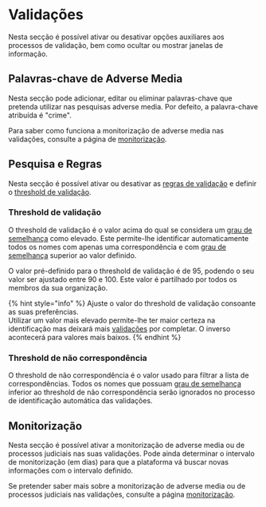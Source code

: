 # Validações

Nesta secção é possível ativar ou desativar opções auxiliares aos processos de validação, bem como ocultar ou mostrar janelas de informação.

## Palavras-chave de Adverse Media

Nesta secção pode adicionar, editar ou eliminar palavras-chave que pretenda utilizar nas pesquisas adverse media. Por defeito, a palavra-chave atribuída é "crime".

Para saber como funciona a monitorização de adverse media nas validações, consulte a página de [monitorização](../validacoes/monitorizacao.md).

## Pesquisa e Regras

Nesta secção é possível ativar ou desativar as [regras de validação](../validacoes/aplicacao-de-regras.md#regras-de-validacao) e definir o [threshold de validação](validacoes.md#threshold-de-validacao).

### Threshold de validação

O threshold de validação é o valor acima do qual se considera um [grau de semelhança](../../glossario/glossario-aplicacao.md#grau-de-semelhanca) como elevado. Este permite-lhe identificar automaticamente todos os nomes com apenas uma correspondência e com [grau de semelhança](../../glossario/glossario-aplicacao.md#grau-de-semelhanca) superior ao valor definido.

O valor pré-definido para o threshold de validação é de 95, podendo o seu valor ser ajustado entre 90 e 100. Este valor é partilhado por todos os membros da sua organização.

{% hint style="info" %}
Ajuste o valor do threshold de validação consoante as suas preferências.\
Utilizar um valor mais elevado permite-lhe ter maior certeza na identificação mas deixará mais [validações](../../glossario/glossario-aplicacao.md#validacao) por completar. O inverso acontecerá para valores mais baixos.
{% endhint %}

### Threshold de não correspondência

O threshold de não correspondência é o valor usado para filtrar a lista de correspondências. Todos os nomes que possuam [grau de semelhança](../../glossario/glossario-aplicacao.md#grau-de-semelhanca) inferior ao threshold de não correspondência serão ignorados no processo de identificação automática das validações.&#x20;

## Monitorização

Nesta secção é possível ativar a monitorização de adverse media ou de processos judiciais nas suas validações. Pode ainda determinar o intervalo de monitorização (em dias) para que a plataforma vá buscar novas informações com o intervalo definido.

Se pretender saber mais sobre a monitorização de adverse media ou de processos judiciais nas validações, consulte a página [monitorização](../validacoes/monitorizacao.md).
